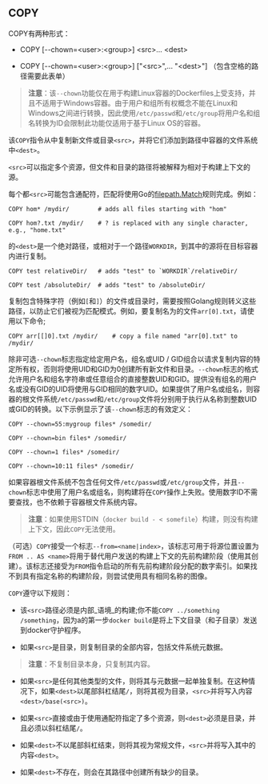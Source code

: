 ## COPY

COPY有两种形式：

* COPY \[--chown=&lt;user&gt;:&lt;group&gt;\] &lt;src&gt;... &lt;dest&gt;

* COPY \[--chown=&lt;user&gt;:&lt;group&gt;\] \["&lt;src&gt;",... "&lt;dest&gt;"\] （包含空格的路径需要此表单）

> **注意**：该`--chown`功能仅在用于构建Linux容器的Dockerfiles上受支持，并且不适用于Windows容器。由于用户和组所有权概念不能在Linux和Windows之间进行转换，因此使用`/etc/passwd`和`/etc/group`将用户名和组名转换为ID会限制此功能仅适用于基于Linux OS的容器。

该`COPY`指令从中复制新文件或目录`<src>`，并将它们添加到路径中容器的文件系统中`<dest>`。

`<src>`可以指定多个资源，但文件和目录的路径将被解释为相对于构建上下文的源。

每个都`<src>`可能包含通配符，匹配将使用Go的[filepath.Match](http://golang.org/pkg/path/filepath#Match)规则完成。例如：

```
COPY hom* /mydir/        # adds all files starting with "hom"

COPY hom?.txt /mydir/    # ? is replaced with any single character, e.g., "home.txt"
```

的`<dest>`是一个绝对路径，或相对于一个路径`WORKDIR`，到其中的源将在目标容器内进行复制。

    COPY test relativeDir/   # adds "test" to `WORKDIR`/relativeDir/

    COPY test /absoluteDir/  # adds "test" to /absoluteDir/

复制包含特殊字符（例如`[`和`]`）的文件或目录时，需要按照Golang规则转义这些路径，以防止它们被视为匹配模式。例如，要复制名为的文件`arr[0].txt`，请使用以下命令;

```
COPY arr[[]0].txt /mydir/    # copy a file named "arr[0].txt" to /mydir/
```

除非可选`--chown`标志指定给定用户名，组名或UID / GID组合以请求复制内容的特定所有权，否则将使用UID和GID为0创建所有新文件和目录。`--chown`标志的格式允许用户名和组名字符串或任意组合的直接整数UID和GID。提供没有组名的用户名或没有GID的UID将使用与GID相同的数字UID。如果提供了用户名或组名，则容器的根文件系统`/etc/passwd`和`/etc/group`文件将分别用于执行从名称到整数UID或GID的转换。以下示例显示了该`--chown`标志的有效定义：

```
COPY --chown=55:mygroup files* /somedir/

COPY --chown=bin files* /somedir/

COPY --chown=1 files* /somedir/

COPY --chown=10:11 files* /somedir/
```

如果容器根文件系统不包含任何文件`/etc/passwd`或`/etc/group`文件，并且`--chown`标志中使用了用户名或组名，则构建将在`COPY`操作上失败。使用数字ID不需要查找，也不依赖于容器根文件系统内容。

> **注意**：如果使用STDIN（`docker build - < somefile`）构建，则没有构建上下文，因此`COPY`无法使用。

（可选）`COPY`接受一个标志`--from=<name|index>`，该标志可用于将源位置设置为`FROM .. AS <name>`将用于替代用户发送的构建上下文的先前构建阶段（使用其创建）。该标志还接受为`FROM`指令启动的所有先前构建阶段分配的数字索引。如果找不到具有指定名称的构建阶段，则尝试使用具有相同名称的图像。

`COPY`遵守以下规则：

* 该`<src>`路径必须是内部_语境_的构建;你不能`COPY ../something /something`，因为a的第一步`docker build`是将上下文目录（和子目录）发送到docker守护程序。

* 如果`<src>`是目录，则复制目录的全部内容，包括文件系统元数据。

> **注意**：不复制目录本身，只复制其内容。

* 如果`<src>`是任何其他类型的文件，则将其与元数据一起单独复制。在这种情况下，如果`<dest>`以尾部斜杠结尾`/`，则将其视为目录，`<src>`并将写入内容`<dest>/base(<src>)`。

* 如果`<src>`直接或由于使用通配符指定了多个资源，则`<dest>`必须是目录，并且必须以斜杠结尾`/`。

* 如果`<dest>`不以尾部斜杠结束，则将其视为常规文件，`<src>`并将写入其中的内容`<dest>`。

* 如果`<dest>`不存在，则会在其路径中创建所有缺少的目录。




